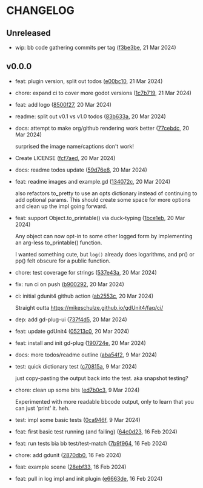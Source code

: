 # CHANGELOG

## Unreleased

- wip: bb code gathering commits per tag ([f3be3be](https://github.com/russmatney/log/commit/f3be3be), 21 Mar 2024)

## v0.0.0

- feat: plugin version, split out todos ([e00bc10](https://github.com/russmatney/log/commit/e00bc10), 21 Mar 2024)

- chore: expand ci to cover more godot versions ([1c7b719](https://github.com/russmatney/log/commit/1c7b719), 21 Mar 2024)

- feat: add logo ([8500f27](https://github.com/russmatney/log/commit/8500f27), 20 Mar 2024)

- readme: split out v0.1 vs v1.0 todos ([83b633a](https://github.com/russmatney/log/commit/83b633a), 20 Mar 2024)

- docs: attempt to make org/github rendering work better ([77cebdc](https://github.com/russmatney/log/commit/77cebdc), 20 Mar 2024)

  surprised the image name/captions don't work!
- Create LICENSE ([fcf7aed](https://github.com/russmatney/log/commit/fcf7aed), 20 Mar 2024)

- docs: readme todos update ([59d76e8](https://github.com/russmatney/log/commit/59d76e8), 20 Mar 2024)

- feat: readme images and example.gd ([134072c](https://github.com/russmatney/log/commit/134072c), 20 Mar 2024)

  also refactors to_pretty to use an opts dictionary instead of continuing
  to add optional params. This should create some space for more options
  and clean up the impl going forward.
- feat: support Object.to_printable() via duck-typing ([1bce1eb](https://github.com/russmatney/log/commit/1bce1eb), 20 Mar 2024)

  Any object can now opt-in to some other logged form by implementing an
  arg-less to_printable() function.
  
  I wanted something cute, but `log()` already does logarithms, and pr()
  or pp() felt obscure for a public function.
- chore: test coverage for strings ([537e43a](https://github.com/russmatney/log/commit/537e43a), 20 Mar 2024)

- fix: run ci on push ([b900292](https://github.com/russmatney/log/commit/b900292), 20 Mar 2024)

- ci: initial gdunit4 github action ([ab2553c](https://github.com/russmatney/log/commit/ab2553c), 20 Mar 2024)

  Straight outta https://mikeschulze.github.io/gdUnit4/faq/ci/
- dep: add gd-plug-ui ([737f4d5](https://github.com/russmatney/log/commit/737f4d5), 20 Mar 2024)

- feat: update gdUnit4 ([05213c0](https://github.com/russmatney/log/commit/05213c0), 20 Mar 2024)

- feat: install and init gd-plug ([190724e](https://github.com/russmatney/log/commit/190724e), 20 Mar 2024)

- docs: more todos/readme outline ([aba54f2](https://github.com/russmatney/log/commit/aba54f2), 9 Mar 2024)

- test: quick dictionary test ([c70815a](https://github.com/russmatney/log/commit/c70815a), 9 Mar 2024)

  just copy-pasting the output back into the test. aka snapshot testing?
- chore: clean up some bits ([ed7b0c3](https://github.com/russmatney/log/commit/ed7b0c3), 9 Mar 2024)

  Experimented with more readable bbcode output, only to learn that you
  can just 'print' it. heh.
- test: impl some basic tests ([0ca946f](https://github.com/russmatney/log/commit/0ca946f), 9 Mar 2024)

- feat: first basic test running (and failing) ([64c0d23](https://github.com/russmatney/log/commit/64c0d23), 16 Feb 2024)

- feat: run tests bia bb test/test-match ([7b9f964](https://github.com/russmatney/log/commit/7b9f964), 16 Feb 2024)

- chore: add gdunit ([2870db0](https://github.com/russmatney/log/commit/2870db0), 16 Feb 2024)

- feat: example scene ([28ebf33](https://github.com/russmatney/log/commit/28ebf33), 16 Feb 2024)

- feat: pull in log impl and init plugin ([e6663de](https://github.com/russmatney/log/commit/e6663de), 16 Feb 2024)
